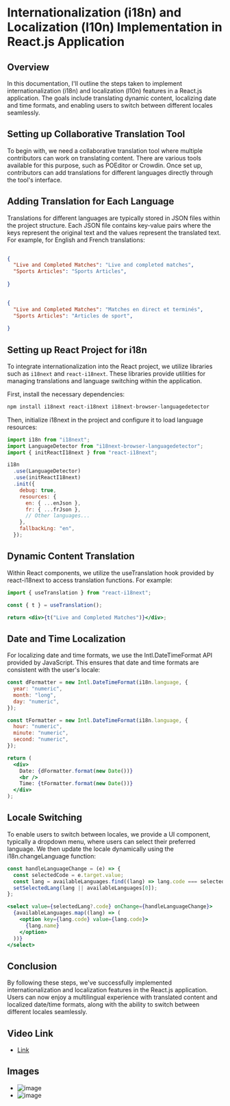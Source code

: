 # Internationalization (i18n) and Localization (l10n) Implementation in React.js Application

## Overview
In this documentation, I'll outline the steps taken to implement internationalization (i18n) and localization (l10n) features in a React.js application. The goals include translating dynamic content, localizing date and time formats, and enabling users to switch between different locales seamlessly.

## Setting up Collaborative Translation Tool
To begin with, we need a collaborative translation tool where multiple contributors can work on translating content. There are various tools available for this purpose, such as POEditor or Crowdin. Once set up, contributors can add translations for different languages directly through the tool's interface.

## Adding Translation for Each Language
Translations for different languages are typically stored in JSON files within the project structure. Each JSON file contains key-value pairs where the keys represent the original text and the values represent the translated text. For example, for English and French translations:

```json
 
{
  "Live and Completed Matches": "Live and completed matches",
  "Sports Articles": "Sports Articles",
 
}

 
{
  "Live and Completed Matches": "Matches en direct et terminés",
  "Sports Articles": "Articles de sport",
 
}
```
 ## Setting up React Project for i18n

To integrate internationalization into the React project, we utilize libraries such as `i18next` and `react-i18next`. These libraries provide utilities for managing translations and language switching within the application.

First, install the necessary dependencies:

```bash
npm install i18next react-i18next i18next-browser-languagedetector
```

Then, initialize i18next in the project and configure it to load language resources:

```jsx
import i18n from "i18next";
import LanguageDetector from "i18next-browser-languagedetector";
import { initReactI18next } from "react-i18next";

i18n
  .use(LanguageDetector)
  .use(initReactI18next)
  .init({
    debug: true,
    resources: {
      en: { ...enJson },
      fr: { ...frJson },
      // Other languages...
    },
    fallbackLng: "en",
  });
```

## Dynamic Content Translation

Within React components, we utilize the useTranslation hook provided by react-i18next to access translation functions. For example:

```jsx
import { useTranslation } from "react-i18next";

const { t } = useTranslation();

return <div>{t("Live and Completed Matches")}</div>;
```

## Date and Time Localization

For localizing date and time formats, we use the Intl.DateTimeFormat API provided by JavaScript. This ensures that date and time formats are consistent with the user's locale:


```jsx
const dFormatter = new Intl.DateTimeFormat(i18n.language, {
  year: "numeric",
  month: "long",
  day: "numeric",
});

const tFormatter = new Intl.DateTimeFormat(i18n.language, {
  hour: "numeric",
  minute: "numeric",
  second: "numeric",
});

return (
  <div>
    Date: {dFormatter.format(new Date())}
    <br />
    Time: {tFormatter.format(new Date())}
  </div>
);
```

## Locale Switching

To enable users to switch between locales, we provide a UI component, typically a dropdown menu, where users can select their preferred language. We then update the locale dynamically using the i18n.changeLanguage function:

```jsx
const handleLanguageChange = (e) => {
  const selectedCode = e.target.value;
  const lang = availableLanguages.find((lang) => lang.code === selectedCode);
  setSelectedLang(lang || availableLanguages[0]);
};

<select value={selectedLang?.code} onChange={handleLanguageChange}>
  {availableLanguages.map((lang) => (
    <option key={lang.code} value={lang.code}>
      {lang.name}
    </option>
  ))}
</select>
```

## Conclusion

By following these steps, we've successfully implemented internationalization and localization features in the React.js application. Users can now enjoy a multilingual experience with translated content and localized date/time formats, along with the ability to switch between different locales seamlessly.



## Video Link
- [Link](https://www.loom.com/share/3eace6b2a58a47db8e46fe4d30dbb286?sid=5c6a5a1d-96c1-4b07-a364-357ad8711ca6)

## Images
- ![image](https://github.com/konavivekramakrishna/WD401/assets/101407963/a164bba3-697b-4cd5-84b6-f607f5cd5b56)
- ![image](https://github.com/konavivekramakrishna/WD401/assets/101407963/e55781eb-426e-4535-9e74-4d073046f69d)





